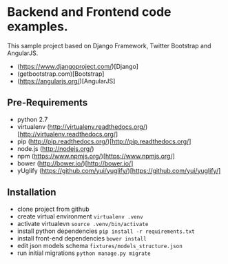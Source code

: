 # Backend and Frontend code examples.


This sample project based on Django Framework, Twitter Bootstrap and AngularJS.

+ (https://www.djangoproject.com/)[Django]
+ (getbootstrap.com)[Bootstrap]
+ (https://angularjs.org/)[AngularJS]


## Pre-Requirements


+ python 2.7
+ virtualenv (http://virtualenv.readthedocs.org/)[http://virtualenv.readthedocs.org/]
+ pip (http://pip.readthedocs.org/)[http://pip.readthedocs.org/]
+ node.js (http://nodejs.org/)
+ npm (https://www.npmjs.org/)[https://www.npmjs.org/]
+ bower (http://bower.io/)[http://bower.io/]
+ yUglify (https://github.com/yui/yuglify/)[https://github.com/yui/yuglify/]


## Installation


+ clone project from github
+ create virtual environment ```virtualenv .venv```
+ activate virtualevn ```source .venv/bin/activate```
+ install python dependencies ```pip install -r requirements.txt```
+ install front-end dependencies ```bower install```
+ edit json models schema ```fixtures/models_structure.json```
+ run initial migrations ```python manage.py migrate```
